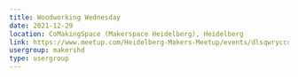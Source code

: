 ```yaml
---
title: Woodworking Wednesday
date: 2021-12-29
location: CoMakingSpace (Makerspace Heidelberg), Heidelberg
link: https://www.meetup.com/Heidelberg-Makers-Meetup/events/dlsqwryccqbmc/
usergroup: makershd
type: usergroup
---
```

